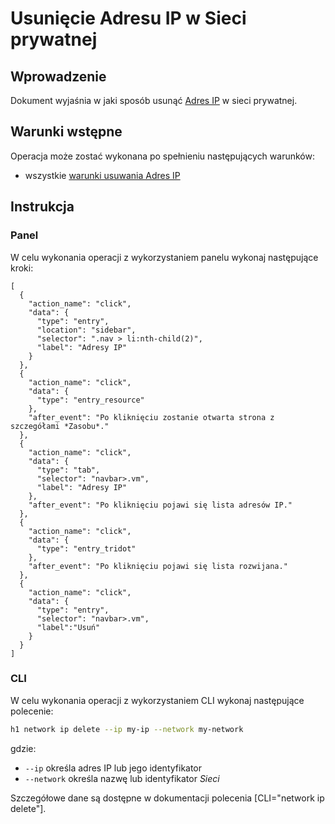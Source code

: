 # Usunięcie Adresu IP w Sieci prywatnej

## Wprowadzenie

Dokument wyjaśnia w jaki sposób usunąć [Adres IP](/resource/networking/ip-address.md) w sieci prywatnej.

## Warunki wstępne

Operacja może zostać wykonana po spełnieniu następujących warunków:

* wszystkie [warunki usuwania Adres IP](/resource/networking/ip-address.md#usuwanie)

## Instrukcja

### Panel

W celu wykonania operacji z wykorzystaniem panelu wykonaj następujące kroki:
 
```guide
[
  {
    "action_name": "click",
    "data": {
      "type": "entry",
      "location": "sidebar",
      "selector": ".nav > li:nth-child(2)",
      "label": "Adresy IP"
    }
  },
  {
    "action_name": "click",
    "data": {
      "type": "entry_resource"
    },
    "after_event": "Po kliknięciu zostanie otwarta strona z szczegółami *Zasobu*."
  },
  {
    "action_name": "click",
    "data": {
      "type": "tab",
      "selector": "navbar>.vm",
      "label": "Adresy IP"
    },
    "after_event": "Po kliknięciu pojawi się lista adresów IP."
  },
  {
    "action_name": "click",
    "data": {
      "type": "entry_tridot"
    },
    "after_event": "Po kliknięciu pojawi się lista rozwijana."
  },
  {
    "action_name": "click",
    "data": {
      "type": "entry",
      "selector": "navbar>.vm",
      "label":"Usuń"
    }
  }
]
```

### CLI

W celu wykonania operacji z wykorzystaniem CLI wykonaj następujące polecenie:

```bash
h1 network ip delete --ip my-ip --network my-network
```

gdzie:

 * ```--ip``` określa adres IP lub jego identyfikator
 * ```--network``` określa nazwę lub identyfikator *Sieci*

Szczegółowe dane są dostępne w dokumentacji polecenia [CLI="network ip delete"].